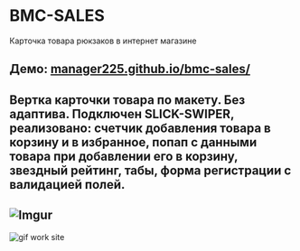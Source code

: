 # BMC-SALES
Карточка товара рюкзаков в интернет магазине
## Демо: [manager225.github.io/bmc-sales/](manager225.github.io/bmc-sales/)
## Вертка карточки товара по макету. Без адаптива. Подключен SLICK-SWIPER, реализовано: счетчик добавления товара в корзину и в избранное, попап с данными товара при добавлении его в корзину, звездный рейтинг, табы, форма регистрации с валидацией полей.

## 
## ![Imgur](https://i.imgur.com/YqfKDQx.gif)

<img src="https://i.imgur.com/YqfKDQx.gif" alt="gif work site"/>
